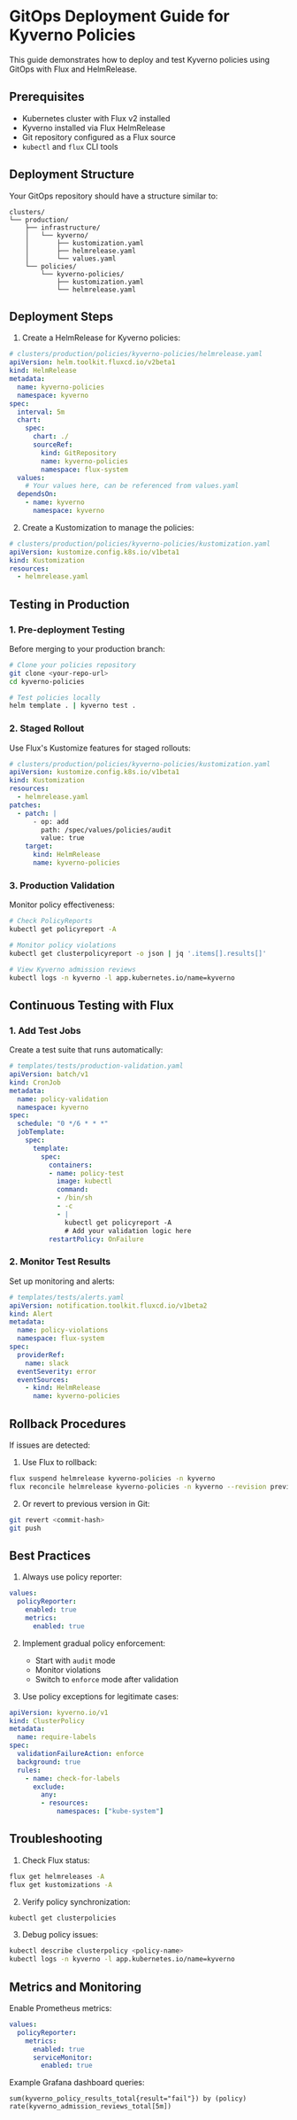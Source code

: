 # GitOps Deployment Guide for Kyverno Policies

This guide demonstrates how to deploy and test Kyverno policies using GitOps with Flux and HelmRelease.

## Prerequisites

- Kubernetes cluster with Flux v2 installed
- Kyverno installed via Flux HelmRelease
- Git repository configured as a Flux source
- `kubectl` and `flux` CLI tools

## Deployment Structure

Your GitOps repository should have a structure similar to:

```
clusters/
└── production/
    ├── infrastructure/
    │   └── kyverno/
    │       ├── kustomization.yaml
    │       ├── helmrelease.yaml
    │       └── values.yaml
    └── policies/
        └── kyverno-policies/
            ├── kustomization.yaml
            └── helmrelease.yaml
```

## Deployment Steps

1. Create a HelmRelease for Kyverno policies:

```yaml
# clusters/production/policies/kyverno-policies/helmrelease.yaml
apiVersion: helm.toolkit.fluxcd.io/v2beta1
kind: HelmRelease
metadata:
  name: kyverno-policies
  namespace: kyverno
spec:
  interval: 5m
  chart:
    spec:
      chart: ./
      sourceRef:
        kind: GitRepository
        name: kyverno-policies
        namespace: flux-system
  values:
    # Your values here, can be referenced from values.yaml
  dependsOn:
    - name: kyverno
      namespace: kyverno
```

2. Create a Kustomization to manage the policies:

```yaml
# clusters/production/policies/kyverno-policies/kustomization.yaml
apiVersion: kustomize.config.k8s.io/v1beta1
kind: Kustomization
resources:
  - helmrelease.yaml
```

## Testing in Production

### 1. Pre-deployment Testing

Before merging to your production branch:

```bash
# Clone your policies repository
git clone <your-repo-url>
cd kyverno-policies

# Test policies locally
helm template . | kyverno test .
```

### 2. Staged Rollout

Use Flux's Kustomize features for staged rollouts:

```yaml
# clusters/production/policies/kyverno-policies/kustomization.yaml
apiVersion: kustomize.config.k8s.io/v1beta1
kind: Kustomization
resources:
  - helmrelease.yaml
patches:
  - patch: |
      - op: add
        path: /spec/values/policies/audit
        value: true
    target:
      kind: HelmRelease
      name: kyverno-policies
```

### 3. Production Validation

Monitor policy effectiveness:

```bash
# Check PolicyReports
kubectl get policyreport -A

# Monitor policy violations
kubectl get clusterpolicyreport -o json | jq '.items[].results[]'

# View Kyverno admission reviews
kubectl logs -n kyverno -l app.kubernetes.io/name=kyverno
```

## Continuous Testing with Flux

### 1. Add Test Jobs

Create a test suite that runs automatically:

```yaml
# templates/tests/production-validation.yaml
apiVersion: batch/v1
kind: CronJob
metadata:
  name: policy-validation
  namespace: kyverno
spec:
  schedule: "0 */6 * * *"
  jobTemplate:
    spec:
      template:
        spec:
          containers:
          - name: policy-test
            image: kubectl
            command:
            - /bin/sh
            - -c
            - |
              kubectl get policyreport -A
              # Add your validation logic here
          restartPolicy: OnFailure
```

### 2. Monitor Test Results

Set up monitoring and alerts:

```yaml
# templates/tests/alerts.yaml
apiVersion: notification.toolkit.fluxcd.io/v1beta2
kind: Alert
metadata:
  name: policy-violations
  namespace: flux-system
spec:
  providerRef:
    name: slack
  eventSeverity: error
  eventSources:
    - kind: HelmRelease
      name: kyverno-policies
```

## Rollback Procedures

If issues are detected:

1. Use Flux to rollback:
```bash
flux suspend helmrelease kyverno-policies -n kyverno
flux reconcile helmrelease kyverno-policies -n kyverno --revision previous
```

2. Or revert to previous version in Git:
```bash
git revert <commit-hash>
git push
```

## Best Practices

1. Always use policy reporter:
```yaml
values:
  policyReporter:
    enabled: true
    metrics:
      enabled: true
```

2. Implement gradual policy enforcement:
   - Start with `audit` mode
   - Monitor violations
   - Switch to `enforce` mode after validation

3. Use policy exceptions for legitimate cases:
```yaml
apiVersion: kyverno.io/v1
kind: ClusterPolicy
metadata:
  name: require-labels
spec:
  validationFailureAction: enforce
  background: true
  rules:
    - name: check-for-labels
      exclude:
        any:
        - resources:
            namespaces: ["kube-system"]
```

## Troubleshooting

1. Check Flux status:
```bash
flux get helmreleases -A
flux get kustomizations -A
```

2. Verify policy synchronization:
```bash
kubectl get clusterpolicies
```

3. Debug policy issues:
```bash
kubectl describe clusterpolicy <policy-name>
kubectl logs -n kyverno -l app.kubernetes.io/name=kyverno
```

## Metrics and Monitoring

Enable Prometheus metrics:

```yaml
values:
  policyReporter:
    metrics:
      enabled: true
      serviceMonitor:
        enabled: true
```

Example Grafana dashboard queries:
```promql
sum(kyverno_policy_results_total{result="fail"}) by (policy)
rate(kyverno_admission_reviews_total[5m])
``` 